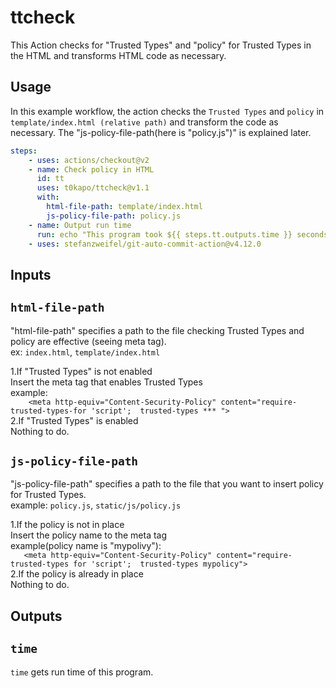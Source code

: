 # ttcheck   

This Action checks for "Trusted Types" and "policy" for Trusted Types in the HTML and transforms HTML code as necessary.  

## Usage  

In this example workflow, the action checks the `Trusted Types` and `policy` in  `template/index.html (relative path)`  and transform the code as necessary. The "js-policy-file-path(here is "policy.js")" is explained later.
```yaml
steps: 
    - uses: actions/checkout@v2    
    - name: Check policy in HTML    
      id: tt    
      uses: t0kapo/ttcheck@v1.1    
      with:
        html-file-path: template/index.html     
        js-policy-file-path: policy.js    
    - name: Output run time    
      run: echo "This program took ${{ steps.tt.outputs.time }} seconds to run!"   
    - uses: stefanzweifel/git-auto-commit-action@v4.12.0   
```    
## Inputs

## `html-file-path`    
"html-file-path" specifies a path to the file checking Trusted Types and policy are effective (seeing meta tag).     
ex:  `index.html`,  `template/index.html`      
    
      
1.If "Trusted Types" is not enabled   
    Insert the meta tag that enables Trusted Types   
    example:   
    ```    
    <meta http-equiv="Content-Security-Policy" content="require-trusted-types-for 'script';  trusted-types *** ">   
    ```    
2.If "Trusted Types" is enabled   
    Nothing to do.   
   
  
## `js-policy-file-path`     
"js-policy-file-path" specifies a path to the file that you want to insert policy for Trusted Types.    
example: `policy.js`, `static/js/policy.js`    
     
     
1.If the policy is not in place    
    Insert the policy name to the meta tag   
    example(policy name is "mypolivy"):    
    ```   
    <meta http-equiv="Content-Security-Policy" content="require-trusted-types for 'script';  trusted-types mypolicy">   
    ```      
2.If the policy is already in place     
    Nothing to do.

## Outputs   

## `time`    
`time` gets run time of this program.    

